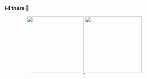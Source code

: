 ### Hi there 👋

<div align="center">
  <a href="https://github.com/GuilhermeKlippel">
  <img height="180em" src="https://github-readme-stats.vercel.app/api?username=GuilhermeKlippel&show_icons=true&theme=dracula&include_all_commits=true&count_private=true"/>
  <img height="180em" src="https://github-readme-stats.vercel.app/api/top-langs/?username=GuilhermeKlippel&layout=compact&langs_count=7&theme=dracula"/>
</div>
